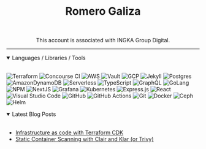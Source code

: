 <!-- Header  -->
<h1 align="center">Romero Galiza</h1>

<br />

<div align="center"></div>
<p align="center">This account is associated with INGKA Group Digital.</p>
<hr /> 


<details open><summary><span>Languages / Libraries / Tools</span></summary>
<br />
<div>

![Terraform](https://img.shields.io/badge/terraform-%237B42BC.svg?style=for-the-badge&logo=terraform&logoColor=white)
![Concourse CI](https://img.shields.io/badge/concourse-%233398DC.svg?style=for-the-badge&logo=concourse&logoColor=white)
![AWS](https://img.shields.io/badge/AWS-%23FF9900.svg?style=for-the-badge&logo=amazon-aws&logoColor=white)
![Vault](https://img.shields.io/badge/Vault-%23000000.svg?style=for-the-badge&logo=vault&logoColor=white)
![GCP](https://img.shields.io/badge/Google_Cloud-%234285F4.svg?style=for-the-badge&logo=google%20cloud&logoColor=white)
![Jekyll](https://img.shields.io/badge/Jekyll-%23CC0000.svg?style=for-the-badge&logo=Jekyll&logoColor=gray)
![Postgres](https://img.shields.io/badge/postgres-%23316192.svg?style=for-the-badge&logo=postgresql&logoColor=white)
![AmazonDynamoDB](https://img.shields.io/badge/Amazon%20DynamoDB-4053D6?style=for-the-badge&logo=Amazon%20DynamoDB&logoColor=white)
![Serverless](https://img.shields.io/badge/Serverless-%23000000.svg?style=for-the-badge&logo=Serverless&logoColor=%23FD5750)
![TypeScript](https://img.shields.io/badge/typescript-%23007ACC.svg?style=for-the-badge&logo=typescript&logoColor=white)
![GraphQL](https://img.shields.io/badge/-GraphQL-E10098?style=for-the-badge&logo=graphql&logoColor=white)
![GoLang](https://img.shields.io/badge/go-%2300ADD8?style=for-the-badge&logo=go&logoColor=white)
![NPM](https://img.shields.io/badge/NPM-%23000000.svg?style=for-the-badge&logo=npm&logoColor=white)
![NextJS](https://img.shields.io/badge/Next-black?style=for-the-badge&logo=next.js&logoColor=white)
![Grafana](https://img.shields.io/badge/grafana-%23111111.svg?style=for-the-badge&logo=grafana&logoColor=%23F46800)
![Kubernetes](https://img.shields.io/badge/kubernetes-%23326CE5.svg?style=for-the-badge&logo=kubernetes&logoColor=%2361DAFB)
![Express.js](https://img.shields.io/badge/express.js-%23404d59.svg?style=for-the-badge&logo=express&logoColor=%2361DAFB)
![React](https://img.shields.io/badge/react-%2320232a.svg?style=for-the-badge&logo=react&logoColor=%2361DAFB)
![Visual Studio Code](https://img.shields.io/badge/Visual%20Studio%20Code-0078d7.svg?style=for-the-badge&logo=visual-studio-code&logoColor=white)
![GitHub](https://img.shields.io/badge/github-%23121011.svg?style=for-the-badge&logo=github&logoColor=white)
![GitHub Actions](https://img.shields.io/badge/githubactions-%232671E5.svg?style=for-the-badge&logo=githubactions&logoColor=white)
![Git](https://img.shields.io/badge/git-%23F05033.svg?style=for-the-badge&logo=git&logoColor=white)
![Docker](https://img.shields.io/badge/docker-%230db7ed.svg?style=for-the-badge&logo=docker&logoColor=white)
![Ceph](https://img.shields.io/badge/Ceph-%23000000.svg?style=for-the-badge&logo=Ceph&logoColor=%23EF5C55)
![Helm](https://img.shields.io/badge/Helm-%230F1689.svg?style=for-the-badge&logo=Helm&logoColor=white)
</div>
</details>


<details open><summary><span>Latest Blog Posts</span></summary>
<br />
<div>

* [Infrastructure as code with Terraform CDK](https://blog.devopsie.com/2021-10-18/terraform-cdk.html)
* [Static Container Scanning with Clair and Klar (or Trivy)](https://blog.devopsie.com/2019-10-29/clair-container-analysis.html)
</div>
</details>
